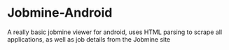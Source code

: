 Jobmine-Android
===============

A really basic jobmine viewer for android, uses HTML parsing to scrape all applications, as well as job details from the Jobmine site